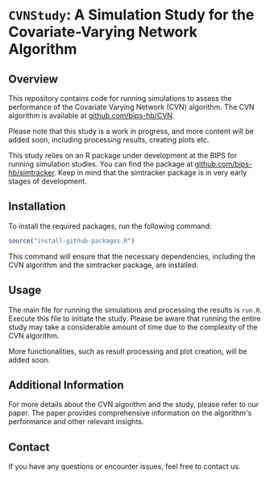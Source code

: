 # `CVNStudy`: A Simulation Study for the Covariate-Varying Network Algorithm 

## Overview

This repository contains code for running simulations to assess the performance of the Covariate Varying Network (CVN) algorithm. The CVN algorithm is available at [github.com/bips-hb/CVN](https://www.github.com/bips-hb/CVN).

Please note that this study is a work in progress, and more content will be added soon, including processing results, creating plots etc.

This study relies on an R package under development at the BIPS for running simulation studies. You can find the package at [github.com/bips-hb/simtracker](https://www.github.com/bips-hb/simtracker). Keep in mind that the simtracker package is in very early stages of development.

## Installation

To install the required packages, run the following command:

```R
source("install-github-packages.R")
```

This command will ensure that the necessary dependencies, including the CVN algorithm and the simtracker package, are installed.

## Usage

The main file for running the simulations and processing the results is `run.R`. Execute this file to initiate the study. Please be aware that running the entire study may take a considerable amount of time due to the complexity of the CVN algorithm.

More functionalities, such as result processing and plot creation, will be added soon.

## Additional Information

For more details about the CVN algorithm and the study, please refer to our paper. The paper provides comprehensive information on the algorithm's performance and other relevant insights.

## Contact

If you have any questions or encounter issues, feel free to contact us. 
